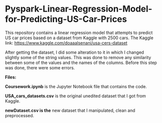 # Pyspark-Linear-Regression-Model-for-Predicting-US-Car-Prices

This repository contains a linear regression model that attempts to predict US car prices based on a dataset from Kaggle with 2500 cars.
The Kaggle link: https://www.kaggle.com/doaaalsenani/usa-cers-dataset

After getting the dataset, I did some alteration to it in which I changed slightly some of the string values.
This was done to remove any similarity between some of the values and the names of the columns.
Before this step was done, there were some errors.

<b>Files:</b>

<b>Coursework.ipynb</b> is the Jupyter Notebook file that contains the code.

<b>USA_cars_datasets.csv</b> is the original unedited dataset that I got from Kaggle.

<b>newDataset.csv is the</b> new dataset that I manipulated, clean and preprocessed.
